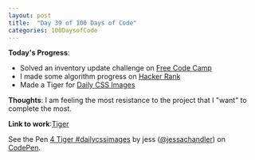 ```yaml
---
layout: post
title:  "Day 39 of 100 Days of Code"
categories: 100DaysofCode
---
```

**Today's Progress**:
+ Solved an inventory update challenge on [Free Code Camp](https://www.freecodecamp.com)
+ I made some algorithm progress on [Hacker Rank](http://www.hackerrank.com) 
+ Made a Tiger for [Daily CSS Images](http://challenges.codingartist.io/daily-css-images/)

**Thoughts**: I am feeling the most resistance to the project that I "want" to complete the most.    

**Link to work**:[Tiger](https://codepen.io/jessachandler/pen/brWZXE/)
<p data-height="373" data-theme-id="0" data-slug-hash="brWZXE" data-default-tab="result" data-user="jessachandler" data-embed-version="2" data-pen-title="4 Tiger #dailycssimages" class="codepen">See the Pen <a href="https://codepen.io/jessachandler/pen/brWZXE/">4 Tiger #dailycssimages</a> by jess (<a href="https://codepen.io/jessachandler">@jessachandler</a>) on <a href="https://codepen.io">CodePen</a>.</p>
<script async src="https://production-assets.codepen.io/assets/embed/ei.js"></script>

